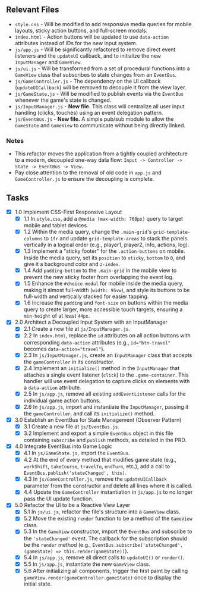 ## Relevant Files

-   `style.css` - Will be modified to add responsive media queries for mobile layouts, sticky action buttons, and full-screen modals.
-   `index.html` - Action buttons will be updated to use `data-action` attributes instead of IDs for the new input system.
-   `js/app.js` - Will be significantly refactored to remove direct event listeners and the `updateUI` callback, and to initialize the new `InputManager` and `GameView`.
-   `js/ui.js` - Will be transformed from a set of procedural functions into a `GameView` class that subscribes to state changes from an `EventBus`.
-   `js/GameController.js` - The dependency on the UI callback (`updateUICallback`) will be removed to decouple it from the view layer.
-   `js/GameState.js` - Will be modified to publish events via the `EventBus` whenever the game's state is changed.
-   `js/InputManager.js` - **New file.** This class will centralize all user input handling (clicks, touches) using an event delegation pattern.
-   `js/EventBus.js` - **New file.** A simple pub/sub module to allow the `GameState` and `GameView` to communicate without being directly linked.

### Notes

-   This refactor moves the application from a tightly coupled architecture to a modern, decoupled one-way data flow: `Input -> Controller -> State -> EventBus -> View`.
-   Pay close attention to the removal of old code in `app.js` and `GameController.js` to ensure the decoupling is complete.

## Tasks

-   [x] 1.0 Implement CSS-First Responsive Layout
    -   [x] 1.1 In `style.css`, add a `@media (max-width: 768px)` query to target mobile and tablet devices.
    -   [x] 1.2 Within the media query, change the `.main-grid`'s `grid-template-columns` to `1fr` and update `grid-template-areas` to stack the panels vertically in a logical order (e.g., player1, player2, info, actions, log).
    -   [x] 1.3 Implement a "sticky footer" for the `.action-buttons` on mobile. Inside the media query, set its `position` to `sticky`, `bottom` to `0`, and give it a background color and `z-index`.
    -   [x] 1.4 Add `padding-bottom` to the `.main-grid` in the mobile view to prevent the new sticky footer from overlapping the event log.
    -   [x] 1.5 Enhance the `#choice-modal` for mobile inside the media query, making it almost full-width (`width: 95vw`), and style its buttons to be full-width and vertically stacked for easier tapping.
    -   [x] 1.6 Increase the `padding` and `font-size` on buttons within the media query to create larger, more accessible touch targets, ensuring a `min-height` of at least `44px`.
-   [x] 2.0 Architect a Decoupled Input System with an InputManager
    -   [x] 2.1 Create a new file at `js/InputManager.js`.
    -   [x] 2.2 In `index.html`, replace the `id` attributes on all action buttons with corresponding `data-action` attributes (e.g., `id="btn-travel"` becomes `data-action="travel"`).
    -   [x] 2.3 In `js/InputManager.js`, create an `InputManager` class that accepts the `gameController` in its constructor.
    -   [x] 2.4 Implement an `initialize()` method in the `InputManager` that attaches a single event listener (`click`) to the `.game-container`. This handler will use event delegation to capture clicks on elements with a `data-action` attribute.
    -   [x] 2.5 In `js/app.js`, remove all existing `addEventListener` calls for the individual game action buttons.
    -   [x] 2.6 In `js/app.js`, import and instantiate the `InputManager`, passing it the `gameController`, and call its `initialize()` method.
-   [x] 3.0 Establish an EventBus for State Management (Observer Pattern)
    -   [x] 3.1 Create a new file at `js/EventBus.js`.
    -   [x] 3.2 Implement and export a simple `EventBus` object in this file containing `subscribe` and `publish` methods, as detailed in the PRD.
-   [x] 4.0 Integrate EventBus into Game Logic
    -   [x] 4.1 In `js/GameState.js`, import the `EventBus`.
    -   [x] 4.2 At the end of every method that modifies game state (e.g., `workShift`, `takeCourse`, `travelTo`, `endTurn`, etc.), add a call to `EventBus.publish('stateChanged', this)`.
    -   [x] 4.3 In `js/GameController.js`, remove the `updateUICallback` parameter from the constructor and delete all lines where it is called.
    -   [x] 4.4 Update the `GameController` instantiation in `js/app.js` to no longer pass the UI update function.
-   [x] 5.0 Refactor the UI to be a Reactive View Layer
    -   [x] 5.1 In `js/ui.js`, refactor the file's structure into a `GameView` class.
    -   [x] 5.2 Move the existing `render` function to be a method of the `GameView` class.
    -   [x] 5.3 In the `GameView` constructor, import the `EventBus` and subscribe to the `'stateChanged'` event. The callback for the subscription should be the `render` method (e.g., `EventBus.subscribe('stateChanged', (gameState) => this.render(gameState))`).
    -   [x] 5.4 In `js/app.js`, remove all direct calls to `updateUI()` or `render()`.
    -   [x] 5.5 In `js/app.js`, instantiate the new `GameView` class.
    -   [x] 5.6 After initializing all components, trigger the first paint by calling `gameView.render(gameController.gameState)` once to display the initial state.